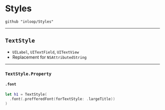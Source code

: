 # Styles
```
github "inloop/Styles"
```
---
## `TextStyle`

* `UILabel`, `UITextField`, `UITextView`
* Replacement for `NSAttributedString`

---

### `TextStyle.Property`
#### `.font`

```swift
let h1 = TextStyle(
  .font(.prefferedFont(forTextStyle: .largeTitle))
)
```

